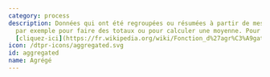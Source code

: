```yaml
---
category: process
description: Données qui ont été regroupées ou résumées à partir de mesures individuelles,
  par exemple pour faire des totaux ou pour calculer une moyenne. Pour en savoir plus
  [cliquez-ici](https://fr.wikipedia.org/wiki/Fonction_d%27agr%C3%A9gation)
icon: /dtpr-icons/aggregated.svg
id: aggregated
name: Agrégé
---
```

